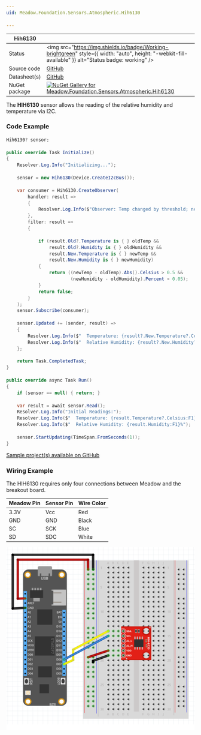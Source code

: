 ```yaml
---
uid: Meadow.Foundation.Sensors.Atmospheric.Hih6130

---
```


| Hih6130 | |
|--------|--------|
| Status | <img src="https://img.shields.io/badge/Working-brightgreen" style={{ width: "auto", height: "-webkit-fill-available" }} alt="Status badge: working" /> |
| Source code | [GitHub](https://github.com/WildernessLabs/Meadow.Foundation/tree/main/Source/Meadow.Foundation.Peripherals/Sensors.Atmospheric.Hih6130) |
| Datasheet(s) | [GitHub](https://github.com/WildernessLabs/Meadow.Foundation/tree/main/Source/Meadow.Foundation.Peripherals/Sensors.Atmospheric.Hih6130/Datasheet) |
| NuGet package | <a href="https://www.nuget.org/packages/Meadow.Foundation.Sensors.Atmospheric.Hih6130/" target="_blank"><img src="https://img.shields.io/nuget/v/Meadow.Foundation.Sensors.Atmospheric.Hih6130.svg?label=Meadow.Foundation.Sensors.Atmospheric.Hih6130" alt="NuGet Gallery for Meadow.Foundation.Sensors.Atmospheric.Hih6130" /></a> |

The **HIH6130** sensor allows the reading of the relative humidity and temperature via I2C.

### Code Example

```csharp
Hih6130? sensor;

public override Task Initialize()
{
    Resolver.Log.Info("Initializing...");

    sensor = new Hih6130(Device.CreateI2cBus());

    var consumer = Hih6130.CreateObserver(
        handler: result =>
        {
            Resolver.Log.Info($"Observer: Temp changed by threshold; new temp: {result.New.Temperature?.Celsius:N2}C, old: {result.Old?.Temperature?.Celsius:N2}C");
        },
        filter: result =>
        {

            if (result.Old?.Temperature is { } oldTemp &&
                result.Old?.Humidity is { } oldHumidity &&
                result.New.Temperature is { } newTemp &&
                result.New.Humidity is { } newHumidity)
            {
                return ((newTemp - oldTemp).Abs().Celsius > 0.5 &&
                        (newHumidity - oldHumidity).Percent > 0.05);
            }
            return false;
        }
    );
    sensor.Subscribe(consumer);

    sensor.Updated += (sender, result) =>
    {
        Resolver.Log.Info($"  Temperature: {result?.New.Temperature?.Celsius:F1}°C");
        Resolver.Log.Info($"  Relative Humidity: {result?.New.Humidity?.Percent:F1}%");
    };

    return Task.CompletedTask;
}

public override async Task Run()
{
    if (sensor == null) { return; }

    var result = await sensor.Read();
    Resolver.Log.Info("Initial Readings:");
    Resolver.Log.Info($"  Temperature: {result.Temperature?.Celsius:F1}°C");
    Resolver.Log.Info($"  Relative Humidity: {result.Humidity:F1}%");

    sensor.StartUpdating(TimeSpan.FromSeconds(1));
}

```

[Sample project(s) available on GitHub](https://github.com/WildernessLabs/Meadow.Foundation/tree/main/Source/Meadow.Foundation.Peripherals/Sensors.Atmospheric.Hih6130/Samples/Hih6130_Sample)

### Wiring Example

The HIH6130 requires only four connections between Meadow and the breakout board.

| Meadow Pin   | Sensor Pin     | Wire Color |
|--------------|----------------|------------|
| 3.3V         | Vcc            | Red        |
| GND          | GND            | Black      |
| SC           | SCK            | Blue       |
| SD           | SDC            | White      |

<img src="/docs/API_Assets/Meadow.Foundation.Sensors.Atmospheric.HIH6130/HIH6130_Fritzing.svg" />





